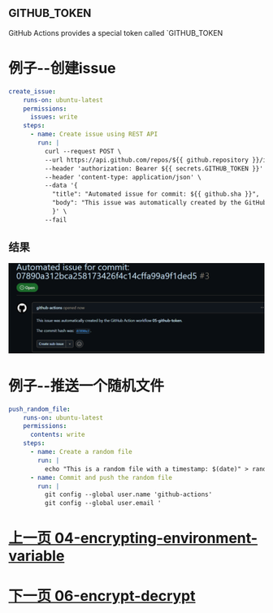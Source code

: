 ##  GITHUB_TOKEN
GitHub Actions provides a special token called `GITHUB_TOKEN
# 例子--创建issue
```yaml
create_issue:
    runs-on: ubuntu-latest
    permissions:
      issues: write
    steps:
      - name: Create issue using REST API
        run: |
          curl --request POST \
          --url https://api.github.com/repos/${{ github.repository }}/issues \
          --header 'authorization: Bearer ${{ secrets.GITHUB_TOKEN }}' \
          --header 'content-type: application/json' \
          --data '{
            "title": "Automated issue for commit: ${{ github.sha }}",
            "body": "This issue was automatically created by the GitHub Action workflow **${{ github.workflow }}**. \n\n The commit hash was: _${{ github.sha }}_."
            }' \
          --fail
```
## 结果
![img.png](img.png)
# 例子--推送一个随机文件
```yaml
push_random_file:
    runs-on: ubuntu-latest
    permissions:
      contents: write
    steps:
      - name: Create a random file
        run: |
          echo "This is a random file with a timestamp: $(date)" > random_file.txt
      - name: Commit and push the random file
        run: |
          git config --global user.name 'github-actions'
          git config --global user.email '
```
# [上一页 04-encrypting-environment-variable](../04-encrypting-environment-variable/04.md)
# [下一页 06-encrypt-decrypt](../06-encrypt-decrypt/06.md)
